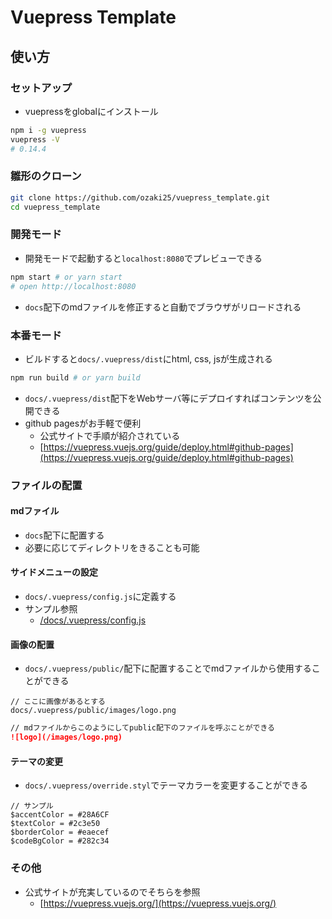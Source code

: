 # Vuepress Template

## 使い方

### セットアップ

- vuepressをglobalにインストール

```bash
npm i -g vuepress
vuepress -V
# 0.14.4
```

### 雛形のクローン

```bash
git clone https://github.com/ozaki25/vuepress_template.git
cd vuepress_template
```

### 開発モード

- 開発モードで起動すると`localhost:8080`でプレビューできる

```bash
npm start # or yarn start
# open http://localhost:8080
```

- `docs`配下のmdファイルを修正すると自動でブラウザがリロードされる

### 本番モード

- ビルドすると`docs/.vuepress/dist`にhtml, css, jsが生成される

```bash
npm run build # or yarn build
```

- `docs/.vuepress/dist`配下をWebサーバ等にデプロイすればコンテンツを公開できる
- github pagesがお手軽で便利
    - 公式サイトで手順が紹介されている
    - [https://vuepress.vuejs.org/guide/deploy.html#github-pages](https://vuepress.vuejs.org/guide/deploy.html#github-pages)

### ファイルの配置

#### mdファイル

- `docs`配下に配置する
- 必要に応じてディレクトリをきることも可能

#### サイドメニューの設定

- `docs/.vuepress/config.js`に定義する
- サンプル参照
    - [/docs/.vuepress/config.js](./docs/.vuepress/config.js#L4)

#### 画像の配置

- `docs/.vuepress/public/`配下に配置することでmdファイルから使用することができる

```
// ここに画像があるとする
docs/.vuepress/public/images/logo.png
```

```md
// mdファイルからこのようにしてpublic配下のファイルを呼ぶことができる
![logo](/images/logo.png)
```

#### テーマの変更

- `docs/.vuepress/override.styl`でテーマカラーを変更することができる

```styl
// サンプル
$accentColor = #28A6CF
$textColor = #2c3e50
$borderColor = #eaecef
$codeBgColor = #282c34
```

### その他

- 公式サイトが充実しているのでそちらを参照
    - [https://vuepress.vuejs.org/](https://vuepress.vuejs.org/)
